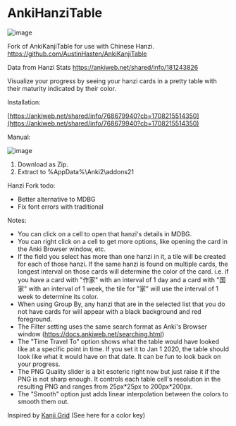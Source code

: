 # AnkiHanziTable

![image](https://github.com/Jesper-Andersson/AnkiHanziTable/assets/5511771/c72e5eb3-6d2d-4478-8ecf-a9a221d94f63)

Fork of AnkiKanjiTable for use with Chinese Hanzi.
https://github.com/AustinHasten/AnkiKanjiTable

Data from Hanzi Stats
https://ankiweb.net/shared/info/181243826

Visualize your progress by seeing your hanzi cards in a pretty table with their maturity indicated by their color.

Installation: 

[https://ankiweb.net/shared/info/768679940?cb=1708215514350](https://ankiweb.net/shared/info/768679940?cb=1708215514350)

Manual:

![image](https://github.com/Jesper-Andersson/AnkiHanziTable/assets/5511771/d4e6737e-8185-4c41-a374-a66cc29745a8)
1. Download as Zip.
2. Extract to %AppData%\Anki2\addons21

Hanzi Fork todo:

* Better alternative to MDBG
* Fix font errors with traditional

Notes:

* You can click on a cell to open that hanzi's details in MDBG.
* You can right click on a cell to get more options, like opening the card in the Anki Browser window, etc.
* If the field you select has more than one hanzi in it, a tile will be created for each of those hanzi. If the same hanzi is found on multiple cards, the longest interval on those cards will determine the color of the card. i.e. if you have a card with "作家" with an interval of 1 day and a card with "国家" with an interval of 1 week, the tile for "家" will use the interval of 1 week to determine its color.
* When using Group By, any hanzi that are in the selected list that you do not have cards for will appear with a black background and red foreground.
* The Filter setting uses the same search format as Anki's Browser window (https://docs.ankiweb.net/searching.html)
* The "Time Travel To" option shows what the table would have looked like at a specific point in time. If you set it to Jan 1 2020, the table should look like what it would have on that date. It can be fun to look back on your progress.
* The PNG Quality slider is a bit esoteric right now but just raise it if the PNG is not sharp enough. It controls each table cell's resolution in the resulting PNG and ranges from 25px\*25px to 200px*200px.
* The "Smooth" option just adds linear interpolation between the colors to smooth them out.

Inspired by [Kanji Grid](https://ankiweb.net/shared/info/909972618) (See here for a color key)
